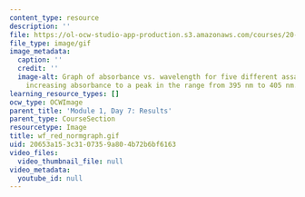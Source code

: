 ```yaml
---
content_type: resource
description: ''
file: https://ol-ocw-studio-app-production.s3.amazonaws.com/courses/20-109-laboratory-fundamentals-in-biological-engineering-spring-2010/20653a153c3107359a804b72b6bf6163_wf_red_normgraph.gif
file_type: image/gif
image_metadata:
  caption: ''
  credit: ''
  image-alt: Graph of absorbance vs. wavelength for five different assays, showing
    increasing absorbance to a peak in the range from 395 nm to 405 nm.
learning_resource_types: []
ocw_type: OCWImage
parent_title: 'Module 1, Day 7: Results'
parent_type: CourseSection
resourcetype: Image
title: wf_red_normgraph.gif
uid: 20653a15-3c31-0735-9a80-4b72b6bf6163
video_files:
  video_thumbnail_file: null
video_metadata:
  youtube_id: null
---
```

